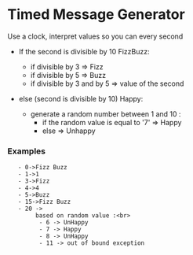 # Timed Message Generator

Use a clock, interpret values so you can every second 

   - If the second is divisible by 10
       FizzBuzz:
       - if divisible by 3 => Fizz
       - if divisible by 5 => Buzz
       - if divisible by 3 and by 5 => value of the second

   - else (second is divisible by 10)
       Happy:
       - generate a random number between 1 and 10 :
         - if the random value is equal to '7' => Happy 
         - else => Unhappy
   
   ### Examples
       - 0->Fizz Buzz
       - 1->1
       - 3->Fizz
       - 4->4
       - 5->Buzz
       - 15->Fizz Buzz
       - 20 ->
            based on random value :<br>
             - 6 -> UnHappy
             - 7 -> Happy
             - 8 -> UnHappy
             - 11 -> out of bound exception

